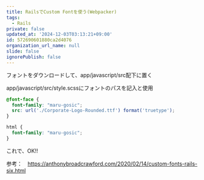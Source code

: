 ```yaml
---
title: RailsでCustom Fontを使う(Webpacker)
tags:
  - Rails
private: false
updated_at: '2024-12-03T03:13:21+09:00'
id: 572690601880ca2d4076
organization_url_name: null
slide: false
ignorePublish: false
---
```

フォントをダウンロードして、app/javascript/src配下に置く

app/javascript/src/style.scssにフォントのパスを記入と使用

```scss
@font-face {
  font-family: "maru-gosic";
  src: url('./Corporate-Logo-Rounded.ttf') format('truetype');
}

html {
  font-family: "maru-gosic";
}
```

これで、OK!!

参考：　https://anthonybroadcrawford.com/2020/02/14/custom-fonts-rails-six.html
